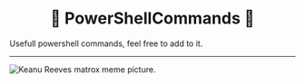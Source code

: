 <div align="center">

# 📃 PowerShellCommands 📃


 
</div>

Usefull powershell commands, feel free to add to it. 

________________________________________________________________________________________________________________________________________________________________________________________________________________________________




![Keanu Reeves matrox meme picture.](https://windowsbigot.files.wordpress.com/2015/04/matrixpowershell.jpg?w=1000&h=)

